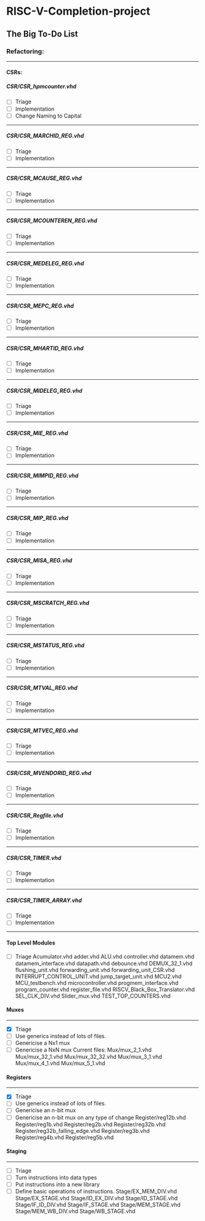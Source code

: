 # RISC-V-Completion-project

## The Big To-Do List

### Refactoring:
---
#### CSRs:
##### CSR/CSR_hpmcounter.vhd
 - [ ] Triage
 - [ ] Implementation
 - [ ] Change Naming to Capital
 ---
#####  CSR/CSR_MARCHID_REG.vhd
 - [ ] Triage
 - [ ] Implementation
 ---
 ##### CSR/CSR_MCAUSE_REG.vhd
 - [ ] Triage
 - [ ] Implementation
 ---
##### CSR/CSR_MCOUNTEREN_REG.vhd
 - [ ] Triage
 - [ ] Implementation
 ---
##### CSR/CSR_MEDELEG_REG.vhd
 - [ ] Triage
 - [ ] Implementation
 ---
##### CSR/CSR_MEPC_REG.vhd
 - [ ] Triage
 - [ ] Implementation
 ---
##### CSR/CSR_MHARTID_REG.vhd
 - [ ] Triage
 - [ ] Implementation
 ---
##### CSR/CSR_MIDELEG_REG.vhd
 - [ ] Triage
 - [ ] Implementation
 ---
##### CSR/CSR_MIE_REG.vhd
 - [ ] Triage
 - [ ] Implementation
 ---
##### CSR/CSR_MIMPID_REG.vhd
 - [ ] Triage
 - [ ] Implementation
 ---
##### CSR/CSR_MIP_REG.vhd
 - [ ] Triage
 - [ ] Implementation
 ---
##### CSR/CSR_MISA_REG.vhd
 - [ ] Triage
 - [ ] Implementation
 ---
##### CSR/CSR_MSCRATCH_REG.vhd
 - [ ] Triage
 - [ ] Implementation
 ---
##### CSR/CSR_MSTATUS_REG.vhd
 - [ ] Triage
 - [ ] Implementation
 ---
##### CSR/CSR_MTVAL_REG.vhd
 - [ ] Triage
 - [ ] Implementation
 ---
##### CSR/CSR_MTVEC_REG.vhd
 - [ ] Triage
 - [ ] Implementation
 ---
##### CSR/CSR_MVENDORID_REG.vhd
 - [ ] Triage
 - [ ] Implementation
 ---
##### CSR/CSR_Regfile.vhd
 - [ ] Triage
 - [ ] Implementation
 ---
##### CSR/CSR_TIMER.vhd
 - [ ] Triage
 - [ ] Implementation
 ---
##### CSR/CSR_TIMER_ARRAY.vhd
 - [ ] Triage
 - [ ] Implementation
 ---
#### Top Level Modules
 - [ ] Triage
Acumulator.vhd
adder.vhd
ALU.vhd
controller.vhd
datamem.vhd
datamem_interface.vhd
datapath.vhd
debounce.vhd
DEMUX_32_1.vhd
flushing_unit.vhd
forwarding_unit.vhd
forwarding_unit_CSR.vhd
INTERRUPT_CONTROL_UNIT.vhd
jump_target_unit.vhd
MCU2.vhd
MCU_testbench.vhd
microcontroller.vhd
progmem_interface.vhd
program_counter.vhd
register_file.vhd
RISCV_Black_Box_Translator.vhd
SEL_CLK_DIV.vhd
Slider_mux.vhd
TEST_TOP_COUNTERS.vhd
#### Muxes
---
 - [x] Triage
 - [ ] Use generics instead of lots of files.
 - [ ] Genericise a Nx1 mux
 - [ ] Genericise a NxN mux
Current files: 
Mux/mux_2_1.vhd
Mux/mux_32_1.vhd
Mux/mux_32_32.vhd
Mux/mux_3_1.vhd
Mux/mux_4_1.vhd
Mux/mux_5_1.vhd
#### Registers
---
 - [x] Triage
 - [ ] Use generics instead of lots of files.
 - [ ] Genericise an n-bit mux
 - [ ] Genericise an n-bit mux on any type of change
Register/reg12b.vhd
Register/reg1b.vhd
Register/reg2b.vhd
Register/reg32b.vhd
Register/reg32b_falling_edge.vhd
Register/reg3b.vhd
Register/reg4b.vhd
Register/reg5b.vhd
#### Staging
---
 - [ ] Triage
 - [ ] Turn instructions into data types
 - [ ] Put instructions into a new library
 - [ ] Define basic operations of instructions.
Stage/EX_MEM_DIV.vhd
Stage/EX_STAGE.vhd
Stage/ID_EX_DIV.vhd
Stage/ID_STAGE.vhd
Stage/IF_ID_DIV.vhd
Stage/IF_STAGE.vhd
Stage/MEM_STAGE.vhd
Stage/MEM_WB_DIV.vhd
Stage/WB_STAGE.vhd